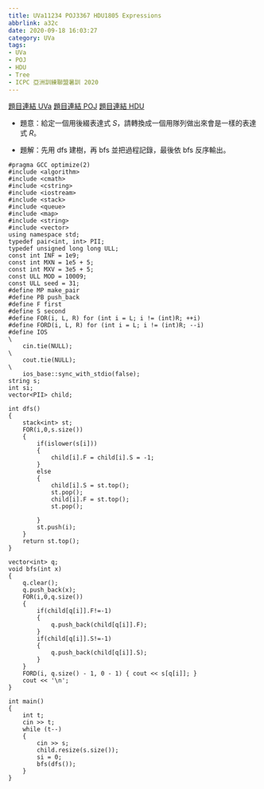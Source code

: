 ```yaml
---
title: UVa11234 POJ3367 HDU1805 Expressions
abbrlink: a32c
date: 2020-09-18 16:03:27
category: UVa
tags:
- UVa
- POJ
- HDU
- Tree
- ICPC 亞洲訓練聯盟暑訓 2020
---
```

[題目連結 UVa](https://onlinejudge.org/index.php?option=com_onlinejudge&Itemid=8&page=show_problem&problem=2175)
[題目連結 POJ](http://poj.org/problem?id=3367)
[題目連結 HDU](http://acm.hdu.edu.cn/showproblem.php?pid=1805)
* 題意：給定一個用後綴表達式 $S$，請轉換成一個用隊列做出來會是一樣的表達式 $R$。
<!-- more -->
* 題解：先用 dfs 建樹，再 bfs 並把過程記錄，最後依 bfs 反序輸出。
```cpp=
#pragma GCC optimize(2)
#include <algorithm>
#include <cmath>
#include <cstring>
#include <iostream>
#include <stack>
#include <queue>
#include <map>
#include <string>
#include <vector>
using namespace std;
typedef pair<int, int> PII;
typedef unsigned long long ULL;
const int INF = 1e9;
const int MXN = 1e5 + 5;
const int MXV = 3e5 + 5;
const ULL MOD = 10009;
const ULL seed = 31;
#define MP make_pair
#define PB push_back
#define F first
#define S second
#define FOR(i, L, R) for (int i = L; i != (int)R; ++i)
#define FORD(i, L, R) for (int i = L; i != (int)R; --i)
#define IOS                                                                    \
    cin.tie(NULL);                                                             \
    cout.tie(NULL);                                                            \
    ios_base::sync_with_stdio(false);
string s;
int si;
vector<PII> child;

int dfs()
{
    stack<int> st;
    FOR(i,0,s.size())
    {
        if(islower(s[i]))
        {
            child[i].F = child[i].S = -1;
        }
        else
        {
            child[i].S = st.top();
            st.pop();
            child[i].F = st.top();
            st.pop();

        }
        st.push(i);
    }
    return st.top();
}

vector<int> q;
void bfs(int x)
{
    q.clear();
    q.push_back(x);
    FOR(i,0,q.size())
    {
        if(child[q[i]].F!=-1)
        {
            q.push_back(child[q[i]].F);
        }
        if(child[q[i]].S!=-1)
        {
            q.push_back(child[q[i]].S);
        }
    }
    FORD(i, q.size() - 1, 0 - 1) { cout << s[q[i]]; }
    cout << '\n';
}

int main()
{
    int t;
    cin >> t;
    while (t--)
    {
        cin >> s;
        child.resize(s.size());
        si = 0;
        bfs(dfs());
    }
}
```